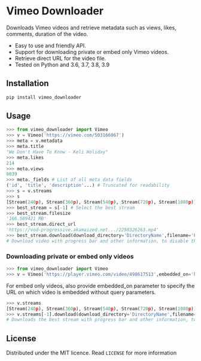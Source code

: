 # Vimeo Downloader

Downloads Vimeo videos and retrieve metadata such as views, likes, comments, duration of the video.
* Easy to use and friendly API.
* Support for downloading private or embed only Vimeo videos.
* Retrieve direct URL for the video file.
* Tested on Python and 3.6, 3.7, 3.8, 3.9


## Installation

```bash
pip install vimeo_downloader
```

## Usage

```python
>>> from vimeo_downloader import Vimeo
>>> v = Vimeo('https://vimeo.com/503166067')
>>> meta = v.metadata
>>> meta.title
"We Don't Have To Know - Keli Holiday"
>>> meta.likes
214
>>> meta.views
8039
>>> meta._fields # List of all meta data fields
('id', 'title', 'description'...) # Truncated for readability
>>> s = v.streams
>>> s
[Stream(240p), Stream(360p), Stream(540p), Stream(720p), Stream(1080p)]
>>> best_stream = s[-1] # Select the best stream
>>> best_stream.filesize
'166.589421 MB'
>>> best_stream.direct_url
'https://vod-progressive.akamaized.net.../2298326263.mp4'
>>> best_stream.download(download_directory='DirectoryName',filename='FileName')
# Download video with progress bar and other information, to disable this behaviour use mute=True
```
### Downloading private or embed only videos 
```python
>>> from vimeo_downloader import Vimeo
>>> v = Vimeo('https://player.vimeo.com/video/498617513',embedded_on='https://atpstar.com/plans-162.html') 
```
For embed only videos, also provide embedded_on parameter to specify the URL on which video is embedded without query parameters.
```python
>>> v.streams
[Stream(240p), Stream(360p), Stream(540p), Stream(720p), Stream(1080p)]
>>> v.streams[-1].download(download_directory='DirectoryName',filename='FileName')
# Downloads the best stream with progress bar and other information, to disable this behaviour use mute=True
```


## License
Distributed under the MIT licence. Read `LICENSE` for more information